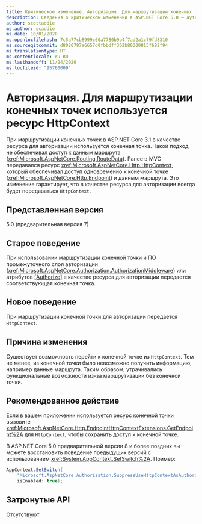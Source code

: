 ```yaml
---
title: Критическое изменение. Авторизация. Для маршрутизации конечных точек используется ресурс HttpContext
description: Сведения о критическом изменении в ASP.NET Core 5.0 — аутентификация. Для маршрутизации конечных точек используется ресурс HttpContext
author: scottaddie
ms.author: scaddie
ms.date: 10/01/2020
ms.openlocfilehash: 7c5a77cb8999c60a7780b9b4f7ad2a1c79fd8310
ms.sourcegitcommit: d8020797a6657d0fbbdff362b80300815f682f94
ms.translationtype: HT
ms.contentlocale: ru-RU
ms.lasthandoff: 11/24/2020
ms.locfileid: "95760009"
---
```

# <a name="authorization-resource-in-endpoint-routing-is-httpcontext"></a>Авторизация. Для маршрутизации конечных точек используется ресурс HttpContext

При маршрутизации конечных точек в ASP.NET Core 3.1 в качестве ресурса для авторизации используется конечная точка. Такой подход не обеспечивал доступ к данным маршрута (<xref:Microsoft.AspNetCore.Routing.RouteData>). Ранее в MVC передавался ресурс <xref:Microsoft.AspNetCore.Http.HttpContext>, который обеспечивал доступ одновременно к конечной точке (<xref:Microsoft.AspNetCore.Http.Endpoint>) и данным маршрута. Это изменение гарантирует, что в качестве ресурса для авторизации всегда будет передаваться `HttpContext`.

## <a name="version-introduced"></a>Представленная версия

5.0 (предварительная версия 7)

## <a name="old-behavior"></a>Старое поведение

При использовании маршрутизации конечной точки и ПО промежуточного слоя авторизации (<xref:Microsoft.AspNetCore.Authorization.AuthorizationMiddleware>) или атрибутов [[Authorize]](xref:Microsoft.AspNetCore.Authorization.AuthorizeAttribute) в качестве ресурса для авторизации передается соответствующая конечная точка.

## <a name="new-behavior"></a>Новое поведение

При маршрутизации конечной точки для авторизации передается `HttpContext`.

## <a name="reason-for-change"></a>Причина изменения

Существует возможность перейти к конечной точке из `HttpContext`. Тем не менее, из конечной точки было невозможно получить информацию, например данные маршрута. Таким образом, утрачивались функциональные возможности из-за маршрутизации без конечной точки.

## <a name="recommended-action"></a>Рекомендованное действие

Если в вашем приложении используется ресурс конечной точки вызовите <xref:Microsoft.AspNetCore.Http.EndpointHttpContextExtensions.GetEndpoint%2A> для `HttpContext`, чтобы сохранить доступ к конечной точке.

В ASP.NET Core 5.0 предварительной версии 8 и более поздних вы можете восстановить поведение предыдущих версий с использованием <xref:System.AppContext.SetSwitch%2A>. Пример:

```csharp
AppContext.SetSwitch(
    "Microsoft.AspNetCore.Authorization.SuppressUseHttpContextAsAuthorizationResource",
    isEnabled: true);
```

## <a name="affected-apis"></a>Затронутые API

Отсутствуют

<!--

### Category

ASP.NET Core

### Affected APIs

Not detectable via API analysis

-->
